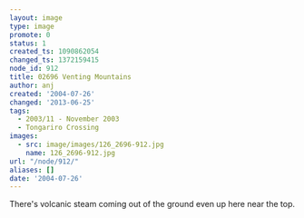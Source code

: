 ```yaml
---
layout: image
type: image
promote: 0
status: 1
created_ts: 1090862054
changed_ts: 1372159415
node_id: 912
title: 02696 Venting Mountains
author: anj
created: '2004-07-26'
changed: '2013-06-25'
tags:
  - 2003/11 - November 2003
  - Tongariro Crossing
images:
  - src: image/images/126_2696-912.jpg
    name: 126_2696-912.jpg
url: "/node/912/"
aliases: []
date: '2004-07-26'
---
```

There's volcanic steam coming out of the ground even up here near the top.
